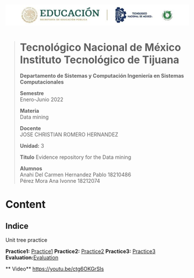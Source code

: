 
<p align="center"> 
  <img src="/ImagesU3/TitleU3.jpg" />
</p>

> # Tecnológico Nacional de México Instituto Tecnológico de Tijuana
>
>
> **Departamento de Sistemas y Computación Ingeniería en Sistemas Computacionales**
>
> **Semestre**<br>
> Enero-Junio 2022
>
> **Materia**<br>
> Data mining
>
> **Docente**<br>
> JOSE CHRISTIAN ROMERO HERNANDEZ
>
> **Unidad:** 3
>
> **Titulo**
> Evidence repository for the Data mining
>
> **Alumnos**<br>
> Anahi Del Carmen Hernandez Pablo 18210486 <br>
> Pérez Mora Ana Ivonne  	 18212074

# Content

## Indice
Unit tree practice

 **Practice1:** [Practice1](https://github.com/pivonne/Mineria-de-datos/tree/Unid_3/Practices/Practice2/Practice1)
 **Practice2:** [Practice2](https://github.com/pivonne/Mineria-de-datos/tree/Unid_3/Practices/Practice2)
 **Practice3:** [Practice3](https://github.com/pivonne/Mineria-de-datos/tree/Unid_3/Practices/Practice2/Practice3)
**Evaluation:**[Evaluation](https://github.com/pivonne/Mineria-de-datos/tree/Unid_3/Evaluation)

 ** Video**
https://youtu.be/ctg6OKGrSIs

